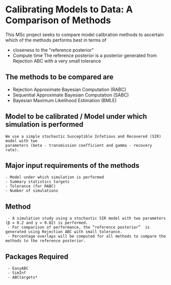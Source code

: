 # Calibrating Models to Data: A Comparison of Methods
This MSc project seeks to compare model calibration methods to ascertain which of the methods performs best in terms of 
  - closeness to the "reference posterior"
  - Compute time
The reference posterior is a posterior generated from Rejection ABC with a very small tolerance

## The methods to be compared are 
  * Rejection Approximate Bayesian Computation (RABC)
  * Sequential Approximate Bayesian Computation (SABC)
  * Bayesian Maximum Likelihood Estimation (BMLE)

## Model to be calibrated / Model under which simulation is performed
    We use a simple stochastic Susceptible Infetious and Recovered (SIR) model with two 
    parameters (beta - transmission coefficient and gamma - recovery rate).

## Major input requirements of the methods
    - Model under which simulation is performed
    - Summary statistics targets
    - Tolerance (for RABC)
    - Number of simulations

## Method
     - A simulation study using a stochastic SIR model with two parameters (β = 0.2 and γ = 0.02) is performed. 
     - For comparison of performance, the “reference posterior”  is generated using Rejection ABC with small tolerance.
     - Percentage overlaps will be computed for all methods to compare the methods to the reference posterior.


## Packages Required
     - EasyABC
     - SimInf
     - ABCtargets*
     
